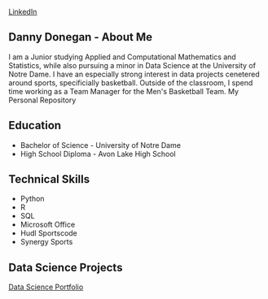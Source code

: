 [LinkedIn](www.linkedin.com/in/danny-donegan)

## Danny Donegan - About Me
I am a Junior studying Applied and Computational Mathematics and Statistics, while also pursuing a minor in Data Science at the University of Notre Dame. I have an especially strong interest in data projects cenetered around sports, specificially basketball. Outside of the classroom, I spend time working as a Team Manager for the Men's Basketball Team. 
 My Personal Repository

## Education 
- Bachelor of Science - University of Notre Dame
- High School Diploma - Avon Lake High School

## Technical Skills
- Python
- R
- SQL
- Microsoft Office
- Hudl Sportscode
- Synergy Sports

## Data Science Projects
[Data Science Portfolio](https://github.com/dannyd14/Donegan-Data-Science-Portfolio)

